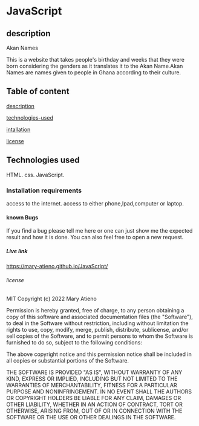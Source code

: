 # JavaScript

## description

  Akan Names

This is a website that takes people's birthday and weeks that they were born considering the genders as it translates it to the Akan Name.Akan Names are names given to people in Ghana according to their culture.

## Table of content

[description](#description)

[technologies-used](#technologies-used)

[intallation](#installation)

[license](#license)

## Technologies used

  HTML.
  css.
  JavaScript.

### Installation requirements

access to the internet.
access to either phone,Ipad,computer or laptop.

#### known Bugs

If you find a bug please tell me here or one can just show me the expected result and how it is done.
You can also feel free to open a new request.

##### Live link

 <https://mary-atieno.github.io/JavaScript/>

###### license

MIT Copyright (c) 2022 Mary Atieno

Permission is hereby granted, free of charge, to any person obtaining a copy
of this software and associated documentation files (the "Software"), to deal
in the Software without restriction, including without limitation the rights
to use, copy, modify, merge, publish, distribute, sublicense, and/or sell
copies of the Software, and to permit persons to whom the Software is
furnished to do so, subject to the following conditions:

The above copyright notice and this permission notice shall be included in all
copies or substantial portions of the Software.

THE SOFTWARE IS PROVIDED "AS IS", WITHOUT WARRANTY OF ANY KIND, EXPRESS OR
IMPLIED, INCLUDING BUT NOT LIMITED TO THE WARRANTIES OF MERCHANTABILITY,
FITNESS FOR A PARTICULAR PURPOSE AND NONINFRINGEMENT. IN NO EVENT SHALL THE
AUTHORS OR COPYRIGHT HOLDERS BE LIABLE FOR ANY CLAIM, DAMAGES OR OTHER
LIABILITY, WHETHER IN AN ACTION OF CONTRACT, TORT OR OTHERWISE, ARISING FROM,
OUT OF OR IN CONNECTION WITH THE SOFTWARE OR THE USE OR OTHER DEALINGS IN THE
SOFTWARE.
